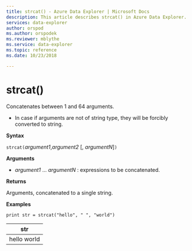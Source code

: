 ```yaml
---
title: strcat() - Azure Data Explorer | Microsoft Docs
description: This article describes strcat() in Azure Data Explorer.
services: data-explorer
author: orspod
ms.author: orspodek
ms.reviewer: mblythe
ms.service: data-explorer
ms.topic: reference
ms.date: 10/23/2018

---
```

# strcat()

Concatenates between 1 and 64 arguments.

* In case if arguments are not of string type, they will be forcibly converted to string.

**Syntax**

`strcat(`*argument1*,*argument2* [, *argumentN*]`)`

**Arguments**

* *argument1* ... *argumentN* : expressions to be concatenated.

**Returns**

Arguments, concatenated to a single string.

**Examples**
  
   ```kusto
print str = strcat("hello", " ", "world")
```

|str|
|---|
|hello world|